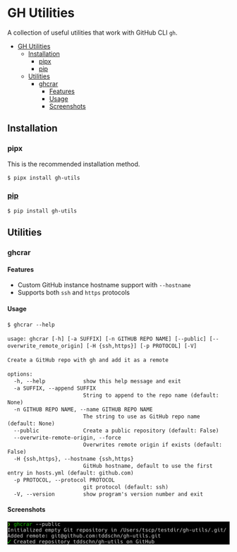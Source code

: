 # GH Utilities

A collection of useful utilities that work with GitHub CLI `gh`.

- [GH Utilities](#gh-utilities)
  - [Installation](#installation)
    - [pipx](#pipx)
    - [pip](#pip)
  - [Utilities](#utilities)
    - [ghcrar](#ghcrar)
      - [Features](#features)
      - [Usage](#usage)
      - [Screenshots](#screenshots)

## Installation

### pipx

This is the recommended installation method.

```
$ pipx install gh-utils
```

### [pip](https://pypi.org/project/gh-utils/)

```
$ pip install gh-utils
```

## Utilities

### ghcrar


#### Features
- Custom GitHub instance hostname support with `--hostname`
- Supports both `ssh` and `https` protocols

#### Usage

```
$ ghcrar --help

usage: ghcrar [-h] [-a SUFFIX] [-n GITHUB REPO NAME] [--public] [--overwrite_remote_origin] [-H {ssh,https}] [-p PROTOCOL] [-V]

Create a GitHub repo with gh and add it as a remote

options:
  -h, --help            show this help message and exit
  -a SUFFIX, --append SUFFIX
                        String to append to the repo name (default: None)
  -n GITHUB REPO NAME, --name GITHUB REPO NAME
                        The string to use as GitHub repo name (default: None)
  --public              Create a public repository (default: False)
  --overwrite-remote-origin, --force
                        Overwrites remote origin if exists (default: False)
  -H {ssh,https}, --hostname {ssh,https}
                        GitHub hostname, default to use the first entry in hosts.yml (default: github.com)
  -p PROTOCOL, --protocol PROTOCOL
                        git protocol (default: ssh)
  -V, --version         show program's version number and exit
```

#### Screenshots
![ghcrar-public](images/ghcrar-public.png)



